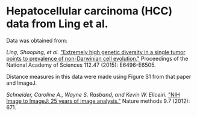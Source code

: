 # Hepatocellular carcinoma (HCC) data from Ling et al.

Data was obtained from:

_Ling, Shaoping, et al._ ["Extremely high genetic diversity in a single tumor points to prevalence of non-Darwinian cell evolution."](http://www.pnas.org/content/112/47/E6496.short) Proceedings of the National Academy of Sciences 112.47 (2015): E6496-E6505.

Distance measures in this data were made using Figure S1 from that paper and ImageJ.

_Schneider, Caroline A., Wayne S. Rasband, and Kevin W. Eliceiri._ ["NIH Image to ImageJ: 25 years of image analysis."](http://search.proquest.com/docview/1030318375?pq-origsite=gscholar) Nature methods 9.7 (2012): 671.